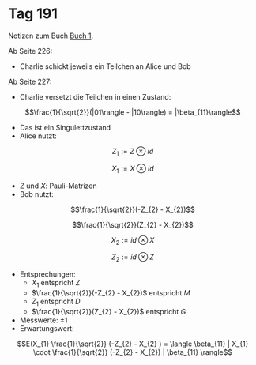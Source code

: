 # Tag 191

Notizen zum Buch [Buch 1](../Buch1.md).

Ab Seite 226:
* Charlie schickt jeweils ein Teilchen an Alice und Bob

Ab Seite 227:
* Charlie versetzt die Teilchen in einen Zustand:
```math
\frac{1}{\sqrt{2}}(|01\rangle - |10\rangle) = |\beta_{11}\rangle
```
* Das ist ein Singulettzustand
* Alice nutzt:
```math
Z_{1} := Z \otimes id
```
```math
X_{1} := X \otimes id
```
* $Z$ und $X$: Pauli-Matrizen
* Bob nutzt:
```math
\frac{1}{\sqrt{2}}(-Z_{2} - X_{2})
```
```math
\frac{1}{\sqrt{2}}(Z_{2} - X_{2})
```
```math
X_{2} := id \otimes X
```
```math
Z_{2} := id \otimes Z
```
* Entsprechungen:
  - $X_{1}$ entspricht $Z$
  - $\frac{1}{\sqrt{2}}(-Z_{2} - X_{2})$ entspricht $M$
  - $Z_{1}$ entspricht $D$
  - $\frac{1}{\sqrt{2}}(Z_{2} - X_{2})$ entspricht $G$
* Messwerte: $\pm 1$
* Erwartungswert:
```math
E(X_{1} \frac{1}{\sqrt{2}} (-Z_{2} - X_{2} ) = \langle \beta_{11} | X_{1} \cdot \frac{1}{\sqrt{2}} (-Z_{2} - X_{2}) | \beta_{11} \rangle
```
